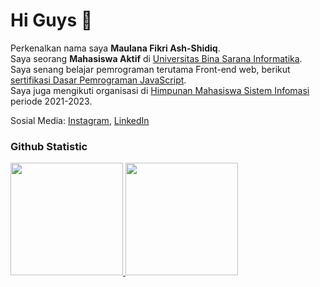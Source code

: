# Hi Guys 👋 

Perkenalkan nama saya **Maulana Fikri Ash-Shidiq**.\
Saya seorang **Mahasiswa Aktif** di [Universitas Bina Sarana Informatika](https://bsi.id/).\
Saya senang belajar pemrograman terutama Front-end web, berikut [sertifikasi Dasar Pemrograman JavaScript](https://www.dicoding.com/certificates/1RXY67N2MZVM).\
Saya juga mengikuti organisasi di [Himpunan Mahasiswa Sistem Infomasi](https://himsikaliabang.com/) periode 2021-2023.

Sosial Media: [Instagram](https://www.instagram.com/maulanafikri.ash),
              [LinkedIn](https://www.linkedin.com/in/maulanafikriash/)

### Github Statistic
<p align="left">
<a href="https://github.com/maulanafikriash">
  <img height="180em" src="https://github-readme-stats-eight-theta.vercel.app/api?username=maulanafikriash&show_icons=true&theme=algolia&include_all_commits=true&count_private=true"/>
  <img height="180em" src="https://github-readme-stats-eight-theta.vercel.app/api/top-langs/?username=maulanafikriash&layout=compact&langs_count=8&theme=algolia"/>
</a>
</p>


<!--
**maulanafikriash/maulanafikriash** is a ✨ _special_ ✨ repository because its `README.md` (this file) appears on your GitHub profile.

Here are some ideas to get you started:

- 🔭 I’m currently working on ...
- 🌱 I’m currently learning ...
- 👯 I’m looking to collaborate on ...
- 🤔 I’m looking for help with ...
- 💬 Ask me about ...
- 📫 How to reach me: ...
- 😄 Pronouns: ...
- ⚡ Fun fact: ...
-->
